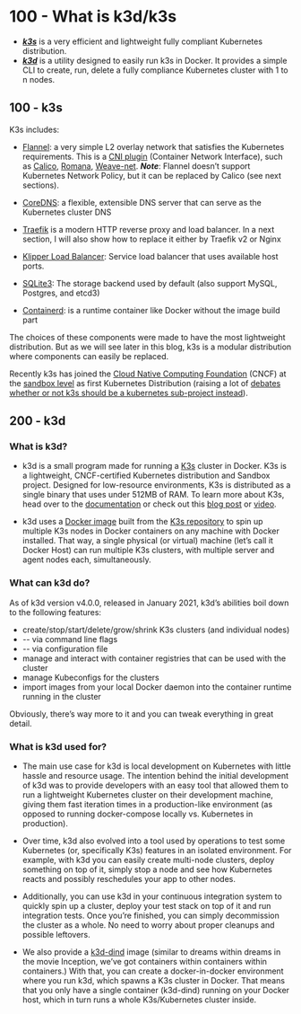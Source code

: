 # 100 - What is k3d/k3s

- ***[k3s](https://rancher.com/docs/k3s/latest/en/)*** is a very efficient and lightweight fully compliant Kubernetes distribution.
- ***[k3d](https://k3d.io/)*** is a utility designed to easily run k3s in Docker. It provides a simple CLI to create, run, delete a fully compliance Kubernetes cluster with 1 to n nodes.

## 100 - k3s

K3s includes:

- [Flannel](https://github.com/coreos/flannel#flannel): a very simple L2 overlay network that satisfies the Kubernetes requirements. This is a [CNI plugin](https://github.com/containernetworking/cni#3rd-party-plugins) (Container Network Interface), such as [Calico](http://docs.projectcalico.org/), [Romana](http://romana.io/), [Weave-net](https://www.weave.works/products/weave-net/).
  ***Note***: Flannel doesn’t support Kubernetes Network Policy, but it can be replaced by Calico (see next sections).

- [CoreDNS](https://coredns.io/): a flexible, extensible DNS server that can serve as the Kubernetes cluster DNS

- [Traefik](https://docs.traefik.io/) is a modern HTTP reverse proxy and load balancer.
 In a next section, I will also show how to replace it either by Traefik v2 or Nginx

- [Klipper Load Balancer](https://github.com/rancher/klipper-lb): Service load balancer that uses available host ports.

- [SQLite3](https://sqlite.org/): The storage backend used by default (also support MySQL, Postgres, and etcd3)

- [Containerd](https://containerd.io/): is a runtime container like Docker without the image build part

The choices of these components were made to have the most lightweight distribution. But as we will see later in this blog, k3s is a modular distribution where components can easily be replaced.

Recently k3s has joined the [Cloud Native Computing Foundation](https://sokube.atlassian.net/wiki/spaces/TEC/pages/218234881/NewsRoom) (CNCF) at the [sandbox level](https://www.cncf.io/sandbox-projects/) as first Kubernetes Distribution (raising a lot of [debates whether or not k3s should be a kubernetes sub-project instead](https://github.com/cncf/toc/pull/447)).

## 200 - k3d

### What is k3d?

- k3d is a small program made for running a [K3s](https://k3s.io/) cluster in Docker. K3s is a lightweight, CNCF-certified Kubernetes distribution and Sandbox project. Designed for low-resource environments, K3s is distributed as a single binary that uses under 512MB of RAM. To learn more about K3s, head over to the [documentation](https://rancher.com/docs/k3s/latest/en/) or check out this [blog post](https://rancher.com/blog/2019/2019-02-26-introducing-k3s-the-lightweight-kubernetes-distribution-built-for-the-edge/) or [video](https://www.youtube.com/watch?v=hMr3prm9gDM). 

- k3d uses a [Docker image](https://hub.docker.com/r/rancher/k3s/tags) built from the [K3s repository](https://github.com/rancher/k3s) to spin up multiple K3s nodes in Docker containers on any machine with Docker installed. That way, a single physical (or virtual) machine (let’s call it Docker Host) can run multiple K3s clusters, with multiple server and agent nodes each, simultaneously.

### What can k3d do?

As of k3d version v4.0.0, released in January 2021, k3d’s abilities boil down to the following features:

- create/stop/start/delete/grow/shrink K3s clusters (and individual nodes)
- -- via command line flags
- -- via configuration file
- manage and interact with container registries that can be used with the cluster
- manage Kubeconfigs for the clusters
- import images from your local Docker daemon into the container runtime running in the cluster

Obviously, there’s way more to it and you can tweak everything in great detail.

### What is k3d used for?

- The main use case for k3d is local development on Kubernetes with little hassle and resource usage. The intention behind the initial development of k3d was to provide developers with an easy tool that allowed them to run a lightweight Kubernetes cluster on their development machine, giving them fast iteration times in a production-like environment (as opposed to running docker-compose locally vs. Kubernetes in production).

- Over time, k3d also evolved into a tool used by operations to test some Kubernetes (or, specifically K3s) features in an isolated environment. For example, with k3d you can easily create multi-node clusters, deploy something on top of it, simply stop a node and see how Kubernetes reacts and possibly reschedules your app to other nodes.

- Additionally, you can use k3d in your continuous integration system to quickly spin up a cluster, deploy your test stack on top of it and run integration tests. Once you’re finished, you can simply decommission the cluster as a whole. No need to worry about proper cleanups and possible leftovers.

- We also provide a [k3d-dind](https://github.com/vanHeemstraSystems/k3s-dind-headstart) image (similar to dreams within dreams in the movie Inception, we’ve got containers within containers within containers.) With that, you can create a docker-in-docker environment where you run k3d, which spawns a K3s cluster in Docker. That means that you only have a single container (k3d-dind) running on your Docker host, which in turn runs a whole K3s/Kubernetes cluster inside.
